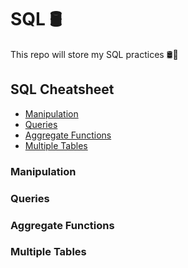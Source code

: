 # SQL 🛢
This repo will store my SQL practices 🛢🔗

## SQL Cheatsheet

- [Manipulation](#manipulation)
- [Queries](#queries)
- [Aggregate Functions](#aggregate-functions)
- [Multiple Tables](#multiple-tables)

### Manipulation

### Queries

### Aggregate Functions

### Multiple Tables
